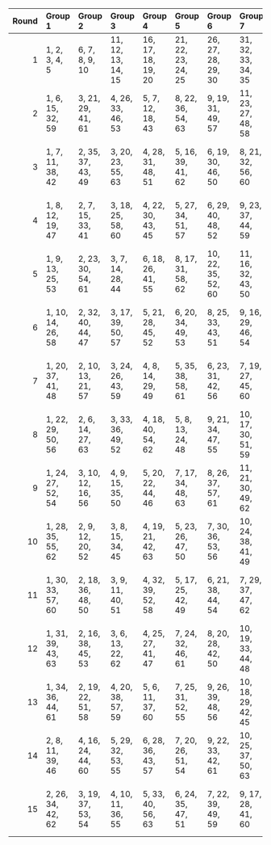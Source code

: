 |   Round | Group 1           | Group 2           | Group 3            | Group 4            | Group 5            | Group 6            | Group 7            | Group 8            | Group 9            | Group 10           | Group 11           | Group 12       | Group 13       |
|--------:|:------------------|:------------------|:-------------------|:-------------------|:-------------------|:-------------------|:-------------------|:-------------------|:-------------------|:-------------------|:-------------------|:---------------|:---------------|
|       1 | 1, 2, 3, 4, 5     | 6, 7, 8, 9, 10    | 11, 12, 13, 14, 15 | 16, 17, 18, 19, 20 | 21, 22, 23, 24, 25 | 26, 27, 28, 29, 30 | 31, 32, 33, 34, 35 | 36, 37, 38, 39, 40 | 41, 45, 50, 54, 59 | 42, 46, 51, 55, 60 | 43, 47, 52, 56, 61 | 44, 49, 58, 63 | 48, 53, 57, 62 |
|       2 | 1, 6, 15, 32, 59  | 3, 21, 29, 41, 61 | 4, 26, 33, 46, 53  | 5, 7, 12, 18, 43   | 8, 22, 36, 54, 63  | 9, 19, 31, 49, 57  | 11, 23, 27, 48, 58 | 13, 34, 38, 50, 60 | 14, 16, 37, 42, 52 | 20, 25, 30, 35, 40 | 44, 45, 51, 56, 62 | 2, 17, 24, 55  | 10, 28, 39, 47 |
|       3 | 1, 7, 11, 38, 42  | 2, 35, 37, 43, 49 | 3, 20, 23, 55, 63  | 4, 28, 31, 48, 51  | 5, 16, 39, 41, 62  | 6, 19, 30, 46, 50  | 8, 21, 32, 56, 60  | 9, 24, 36, 45, 58  | 10, 27, 40, 53, 61 | 13, 17, 26, 44, 52 | 15, 18, 22, 47, 57 | 12, 29, 33, 59 | 14, 25, 34, 54 |
|       4 | 1, 8, 12, 19, 47  | 2, 7, 15, 33, 41  | 3, 18, 25, 58, 60  | 4, 22, 30, 43, 45  | 5, 27, 34, 51, 57  | 6, 29, 40, 48, 52  | 9, 23, 37, 44, 59  | 11, 24, 28, 53, 63 | 13, 35, 39, 42, 54 | 14, 17, 38, 46, 56 | 16, 21, 26, 31, 36 | 10, 20, 32, 62 | 49, 50, 55, 61 |
|       5 | 1, 9, 13, 25, 53  | 2, 23, 30, 54, 61 | 3, 7, 14, 28, 44   | 6, 18, 26, 41, 55  | 8, 17, 31, 58, 62  | 10, 22, 35, 52, 60 | 11, 16, 32, 43, 50 | 12, 24, 40, 42, 57 | 15, 29, 38, 51, 63 | 20, 21, 27, 33, 39 | 45, 46, 47, 48, 49 | 4, 34, 37, 56  | 5, 19, 36, 59  |
|       6 | 1, 10, 14, 26, 58 | 2, 32, 40, 44, 47 | 3, 17, 39, 50, 57  | 5, 21, 28, 45, 52  | 6, 20, 34, 49, 53  | 8, 25, 33, 43, 51  | 9, 16, 29, 46, 54  | 11, 19, 35, 41, 56 | 12, 22, 38, 48, 55 | 18, 24, 30, 31, 37 | 59, 60, 61, 62, 63 | 4, 7, 13, 23   | 15, 27, 36, 42 |
|       7 | 1, 20, 37, 41, 48 | 2, 10, 13, 21, 57 | 3, 24, 26, 43, 59  | 4, 8, 14, 29, 49   | 5, 35, 38, 58, 61  | 6, 23, 31, 42, 56  | 7, 19, 27, 45, 60  | 11, 17, 33, 47, 54 | 12, 25, 36, 46, 62 | 15, 30, 39, 44, 55 | 16, 22, 28, 34, 40 | 9, 18, 32, 63  | 50, 51, 52, 53 |
|       8 | 1, 22, 29, 50, 56 | 2, 6, 14, 27, 63  | 3, 33, 36, 49, 52  | 4, 18, 40, 54, 62  | 5, 8, 13, 24, 48   | 9, 21, 34, 47, 55  | 10, 17, 30, 51, 59 | 11, 20, 31, 45, 61 | 12, 23, 39, 53, 60 | 15, 28, 37, 46, 58 | 19, 25, 26, 32, 38 | 7, 16, 35, 57  | 41, 42, 43, 44 |
|       9 | 1, 24, 27, 52, 54 | 3, 10, 12, 16, 56 | 4, 9, 15, 35, 50   | 5, 20, 22, 44, 46  | 7, 17, 34, 48, 63  | 8, 26, 37, 57, 61  | 11, 21, 30, 49, 62 | 13, 32, 36, 41, 51 | 14, 19, 40, 43, 55 | 18, 23, 28, 33, 38 | 42, 47, 53, 58, 59 | 2, 29, 31, 60  | 6, 25, 39, 45  |
|      10 | 1, 28, 35, 55, 62 | 2, 9, 12, 20, 52  | 3, 8, 15, 34, 45   | 4, 19, 21, 42, 63  | 5, 23, 26, 47, 50  | 7, 30, 36, 53, 56  | 10, 24, 38, 41, 49 | 11, 25, 29, 44, 57 | 13, 31, 40, 46, 59 | 14, 18, 39, 51, 61 | 17, 22, 27, 32, 37 | 6, 16, 33, 58  | 43, 48, 54, 60 |
|      11 | 1, 30, 33, 57, 60 | 2, 18, 36, 48, 50 | 3, 9, 11, 40, 51   | 4, 32, 39, 52, 58  | 5, 17, 25, 42, 49  | 6, 21, 38, 44, 54  | 7, 29, 37, 47, 62  | 8, 16, 27, 55, 59  | 10, 23, 34, 43, 46 | 12, 26, 35, 45, 63 | 14, 22, 31, 41, 53 | 13, 19, 28, 61 | 15, 20, 24, 56 |
|      12 | 1, 31, 39, 43, 63 | 2, 16, 38, 45, 53 | 3, 6, 13, 22, 62   | 4, 25, 27, 41, 47  | 7, 24, 32, 46, 61  | 8, 20, 28, 42, 50  | 10, 19, 33, 44, 48 | 11, 18, 34, 52, 59 | 15, 26, 40, 49, 60 | 17, 23, 29, 35, 36 | 54, 55, 56, 57, 58 | 5, 9, 14, 30   | 12, 21, 37, 51 |
|      13 | 1, 34, 36, 44, 61 | 2, 19, 22, 51, 58 | 4, 20, 38, 57, 59  | 5, 6, 11, 37, 60   | 7, 25, 31, 52, 55  | 9, 26, 39, 48, 56  | 10, 18, 29, 42, 45 | 12, 28, 32, 49, 54 | 13, 16, 30, 47, 63 | 14, 24, 33, 50, 62 | 15, 17, 21, 43, 53 | 3, 27, 35, 46  | 8, 23, 40, 41  |
|      14 | 2, 8, 11, 39, 46  | 4, 16, 24, 44, 60 | 5, 29, 32, 53, 55  | 6, 28, 36, 43, 57  | 7, 20, 26, 51, 54  | 9, 22, 33, 42, 61  | 10, 25, 37, 50, 63 | 12, 30, 34, 41, 58 | 13, 18, 27, 49, 56 | 14, 21, 35, 48, 59 | 15, 19, 23, 52, 62 | 1, 17, 40, 45  | 3, 31, 38, 47  |
|      15 | 2, 26, 34, 42, 62 | 3, 19, 37, 53, 54 | 4, 10, 11, 36, 55  | 5, 33, 40, 56, 63  | 6, 24, 35, 47, 51  | 7, 22, 39, 49, 59  | 9, 17, 28, 41, 60  | 12, 27, 31, 44, 50 | 13, 20, 29, 43, 58 | 14, 23, 32, 45, 57 | 15, 16, 25, 48, 61 | 1, 18, 21, 46  | 8, 30, 38, 52  |